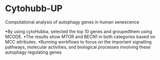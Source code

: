 # Cytohubb-UP
Computational analysis of autophagy genes in human senescence

•By using cytoHubba, selected the top 10 genes and groupedthem using MCODE. 
•The results show MTOR and BECN1 in both categories based on MCC attributes. 
•Running workflows to focus on the important signalling pathways, molecular activities, and biological processes involving these autophagy regulating genes
